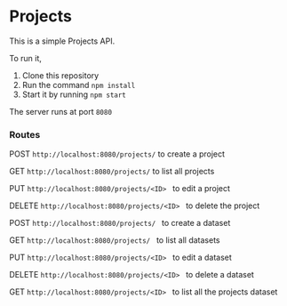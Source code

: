 # Projects

This is a simple Projects API.

To run it,
 1. Clone this repository
 2. Run the command `npm install`
 3. Start it by running `npm start`

 The server runs at port `8080`

### Routes

POST `http://localhost:8080/projects/` to create a project

GET `http://localhost:8080/projects/` to list all projects

PUT `http://localhost:8080/projects/<ID> ` to edit a project

DELETE `http://localhost:8080/projects/<ID> ` to delete the project

POST `http://localhost:8080/projects/ ` to create a dataset

GET `http://localhost:8080/projects/ ` to list all datasets

PUT `http://localhost:8080/projects/<ID> ` to edit a dataset

DELETE `http://localhost:8080/projects/<ID> ` to delete a dataset

GET `http://localhost:8080/projects/<ID> ` to list all the projects dataset

